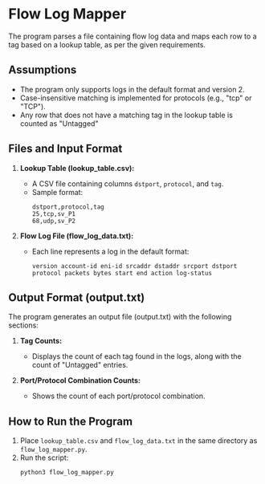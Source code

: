 # Flow Log Mapper

The program parses a file containing flow log data and maps each row to a tag based on a lookup table, as per the given requirements.

## Assumptions

- The program only supports logs in the default format and version 2.
- Case-insensitive matching is implemented for protocols (e.g., "tcp" or "TCP").
- Any row that does not have a matching tag in the lookup table is counted as "Untagged"

## Files and Input Format

1. **Lookup Table (lookup_table.csv):**
   - A CSV file containing columns `dstport`, `protocol`, and `tag`.
   - Sample format:
     ```
     dstport,protocol,tag
     25,tcp,sv_P1
     68,udp,sv_P2
     ```

2. **Flow Log File (flow_log_data.txt):**
   - Each line represents a log in the default format:
     ```
     version account-id eni-id srcaddr dstaddr srcport dstport protocol packets bytes start end action log-status
     ```

## Output Format (output.txt)

The program generates an output file (output.txt) with the following sections:

1. **Tag Counts:**
   - Displays the count of each tag found in the logs, along with the count of "Untagged" entries.

2. **Port/Protocol Combination Counts:**
   - Shows the count of each port/protocol combination.

## How to Run the Program

1. Place `lookup_table.csv` and `flow_log_data.txt` in the same directory as `flow_log_mapper.py`.
2. Run the script:
   ```bash
   python3 flow_log_mapper.py
